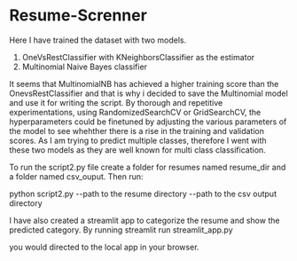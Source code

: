 # Resume-Screnner

Here I have trained the dataset with two models.
1. OneVsRestClassifier with KNeighborsClassifier as the estimator
2. Multinomial Naive Bayes classifier

It seems that MultinomialNB has achieved a higher training score than the OnevsRestClassifier and that is why i decided to save the Multinomial model and use it for writing the script.
By thorough and repetitive experimentations, using RandomizedSearchCV or GridSearchCV, the hyperparameters could be finetuned by adjusting the various parameters of the model to see whehther there is a rise in the training and validation scores. As I am trying to predict multiple classes, therefore I went with these two models as they are well known for multi class classification.

To run the script2.py file create a folder for resumes named resume_dir and a folder named csv_ouput. Then run:

  python script2.py --path to the resume directory --path to the csv output directory


I have also created a streamlit app to categorize the resume and show the predicted category. By running
  streamlit run streamlit_app.py

you would directed to the local app in your browser.
